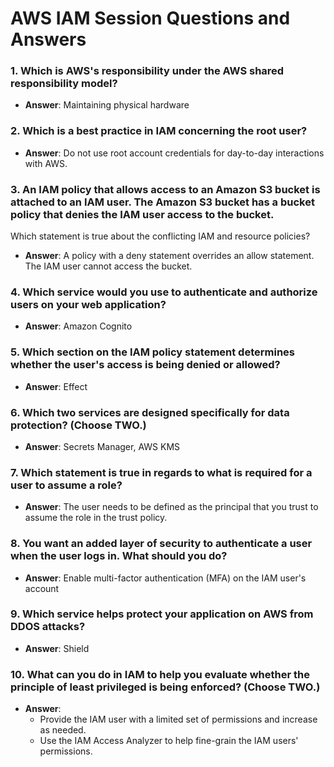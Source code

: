 # AWS IAM Session Questions and Answers

### 1. Which is AWS's responsibility under the AWS shared responsibility model?
- **Answer**: Maintaining physical hardware

### 2. Which is a best practice in IAM concerning the root user?
- **Answer**: Do not use root account credentials for day-to-day interactions with AWS.

### 3. An IAM policy that allows access to an Amazon S3 bucket is attached to an IAM user. The Amazon S3 bucket has a bucket policy that denies the IAM user access to the bucket.  
Which statement is true about the conflicting IAM and resource policies?
- **Answer**: A policy with a deny statement overrides an allow statement. The IAM user cannot access the bucket.

### 4. Which service would you use to authenticate and authorize users on your web application?
- **Answer**: Amazon Cognito

### 5. Which section on the IAM policy statement determines whether the user's access is being denied or allowed?
- **Answer**: Effect

### 6. Which two services are designed specifically for data protection? (Choose TWO.)
- **Answer**: Secrets Manager, AWS KMS

### 7. Which statement is true in regards to what is required for a user to assume a role?
- **Answer**: The user needs to be defined as the principal that you trust to assume the role in the trust policy.

### 8. You want an added layer of security to authenticate a user when the user logs in. What should you do?
- **Answer**: Enable multi-factor authentication (MFA) on the IAM user's account

### 9. Which service helps protect your application on AWS from DDOS attacks?
- **Answer**: Shield

### 10. What can you do in IAM to help you evaluate whether the principle of least privileged is being enforced? (Choose TWO.)
- **Answer**: 
  - Provide the IAM user with a limited set of permissions and increase as needed.
  - Use the IAM Access Analyzer to help fine-grain the IAM users' permissions.
